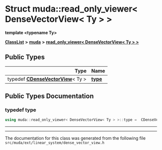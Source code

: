 

# Struct muda::read\_only\_viewer&lt; DenseVectorView&lt; Ty &gt; &gt;

**template &lt;typename Ty&gt;**



[**ClassList**](annotated.md) **>** [**muda**](namespacemuda.md) **>** [**read\_only\_viewer&lt; DenseVectorView&lt; Ty &gt; &gt;**](structmuda_1_1read__only__viewer_3_01_dense_vector_view_3_01_ty_01_4_01_4.md)






















## Public Types

| Type | Name |
| ---: | :--- |
| typedef [**CDenseVectorView**](classmuda_1_1_dense_vector_view_base.md)&lt; Ty &gt; | [**type**](#typedef-type)  <br> |
















































## Public Types Documentation




### typedef type 

```C++
using muda::read_only_viewer< DenseVectorView< Ty > >::type =  CDenseVectorView<Ty>;
```




<hr>

------------------------------
The documentation for this class was generated from the following file `src/muda/ext/linear_system/dense_vector_view.h`

